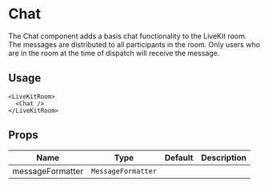 <!--
!!!! Autogenerated File !!!!
This file was created by @livekit/components-docs-gen and should not be changed manually.
The contents of this file can be replaced at any time which would lead to the loss of all manual changes.
-->

# Chat

The Chat component adds a basis chat functionality to the LiveKit room. The messages are distributed to all participants in the room. Only users who are in the room at the time of dispatch will receive the message.

## Usage

```tsx
<LiveKitRoom>
  <Chat />
</LiveKitRoom>
```

<!--USAGE_INSERT_MARKER-->


## Props

| Name | Type | Default | Description |
| --- | --- | --- | --- |
| messageFormatter | `MessageFormatter` |  |  |

